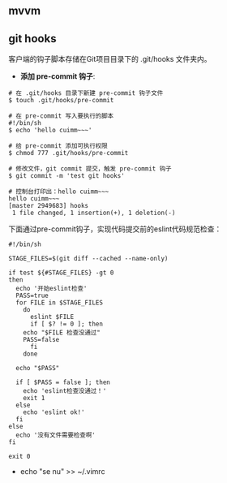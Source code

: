 ## mvvm

## git hooks

客户端的钩子脚本存储在Git项目目录下的 .git/hooks 文件夹内。

- **添加 pre-commit 钩子**:

```
# 在 .git/hooks 目录下新建 pre-commit 钩子文件
$ touch .git/hooks/pre-commit

# 在 pre-commit 写入要执行的脚本
#!/bin/sh
$ echo 'hello cuimm~~~'

# 给 pre-commit 添加可执行权限
$ chmod 777 .git/hooks/pre-commit

# 修改文件，git commit 提交，触发 pre-commit 钩子
$ git commit -m 'test git hooks'

# 控制台打印出：hello cuimm~~~
hello cuimm~~~
[master 2949683] hooks
 1 file changed, 1 insertion(+), 1 deletion(-)
```

下面通过pre-commit钩子，实现代码提交前的eslint代码规范检查：
```
#!/bin/sh

STAGE_FILES=$(git diff --cached --name-only)

if test ${#STAGE_FILES} -gt 0
then 
  echo '开始eslint检查'
  PASS=true
  for FILE in $STAGE_FILES
    do 
      eslint $FILE
      if [ $? != 0 ]; then
	echo "$FILE 检查没通过"
	PASS=false
      fi
    done

  echo "$PASS"

  if [ $PASS = false ]; then
    echo 'eslint检查没通过！'
    exit 1
  else
    echo 'eslint ok!'
  fi
else
  echo '没有文件需要检查啊'
fi

exit 0
```

- echo "se nu" >> ~/.vimrc
